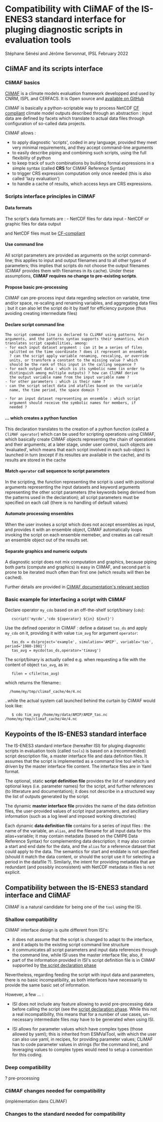 # Compatibility with CliMAF of the IS-ENES3 standard interface for pluging diagnostic scripts in evaluation tools
Stéphane Sénési and Jérôme Servonnat, IPSL
February 2022

## CliMAF and its scripts interface

### CliMAF basics

[CliMAF](https://climaf.readthedocs.io) is a climate models
evaluation framework developped and used by CNRM, ISPL and CERFACS. It
is Open source and [available on GitHub](https://github.com/rigoudyg/climaf)

<a id="my_private_anchor"></a>

CliMAF is basically a python-scriptable way to process NetCDF [CF
compliant](http://cfconventions.org/) climate model outputs
described through an abstraction : input data are defined by facets
which translate to actual data files through configuration of
so-called data projects.

CliMAF allows :

- to apply diagnostic 'scripts', coded in any language, provided they
  meet very minimal requirements, and they accept command-line
  arguments
- to easily describe piping and combining such scripts, using the
  full flexibility of python
- to keep track of such combinations by building formal expressions in
  a simple syntax (called **CRS** for CliMAF Reference Syntax)
- to trigger CRS expression computation only once needed (this is also
  called 'lazy evaluation')
- to handle a cache of results, which access keys are CRS expressions.

### Scripts interface principles in CliMAF 

#### Data formats
  The script's data formats are  :
     - NetCDF files for data input
     - NetCDF or graphic files for data output

  and NetCDF files must be [CF-compliant](http://cfconventions.org/)

#### Use command line
  All script parameters are provided as arguments on the script
  command-line; this applies to input and output filenames and to all
  other types of parameters; this implies that scripts do
  not choose the output filenames (CliMAF provides them with filenames
  in its cache). Under these assumptions, **CliMAF requires no change
  to pre-existing scripts**.

#### Propose basic pre-processing
  CliMAF can pre-process input data regarding selection on variable,
  time and/or space, re-scaling and renaming variables, and
  aggregating data files ; but it can also let the script do it by
  itself for efficiency purpose (thus avoiding creating intermediate
  files)

#### Declare script command line
    The script command line is declared to CLiMAF using patterns for
    arguments, and the patterns syntax supports their semantics, which
    translates script capabilities, among:  
    - for each input dataset argument : can it be a series of files
      splitted on the time coordinate ? does it represent an ensemble
      ? can the script apply variable renaming, rescaling, or override
      units, or transform a constant to the missing value ? which
      should be the rank of this input in the calling sequence ?
    - for each output data : which is its symbolic name (in order to
      distinguish among multiple outputs) ? how can CliMAF derive
      the output variable name from the input variable name ?
    - for other parameters : which is their name ?
    - can the script select data ind atafiles based on the variable
      name, the time period, the space domain ?

    - for an input dataset representing an ensemble : which script
      argument should receive the symbolic names for members, if
      needed ?

#### ... which creates a python function
  This declaration translates
  to the creation of a python function (called a `CliMAF operator`)
  which can be used for scripting operations using CliMAF, which
  basically create CliMAF objects representing the chain of operations
  and their arguments; at a later stage, under user control, such
  objects are 'evaluated', which means that each script involved in
  each sub-object is launched in turn (except if its resultes are
  available in the cache), and its results are stored in the cache

#### Match `operator` call sequence to script parameters
  In the scripting, the function representing the script is used with
  positional arguments representing the input datasets and keyword
  arguments representing the other script parameters (the keywords
  being derived from the patterns used in the declaration); all script
  parameters must be specified on each call (there is no handling of
  default values)

#### Automate processing ensembles
  When the user invokes a script which does not accept ensembles as
  input, and provides it with an ensemble object, CliMAF automatically
  loops invoking the script on each ensemble memeber, and creates as
  call result an ensemble object out of the results set.

#### Separate graphics and numeric outputs
  A diagnostic script does not mix computation and graphics, because
  piping both parts (compute and graphics) is easy in CliMAF, and
  second part is prone to be iterated much often than first one (which
  results will then be cached).

Further details are provided in [CliMAF documentation's relevant
section](https://climaf.readthedocs.io/en/master/operators.html#operators)

  
### Basic example for interfacing a script with CliMAF

Declare operator ``my_cdo`` based on an off-the-shelf
script/binary (``cdo``):

       cscript('mycdo','cdo ${operator} ${in} ${out}')

Use the defined operator in CliMAF : define a dataset ``tas_ds``
and apply ``my_cdo`` on it, providing it with value ``tim_avg`` for
argument ``operator``:

       tas_ds = ds(project='example', simulation='AMIP', variable='tas', period='1980-1981')
       tas_avg = mycdo(tas_ds,operator='timavg')

The script/binary is actually called e.g. when requesting a file with
the content of object ``tas_avg``, as in:

       filen = cfile(tas_avg)

which returns the filename::

      /home/my/tmp/climaf_cache/4e/4.nc

..while the actual system call launched behind the curtain by CliMAF would look like:

       $ cdo tim_avg /home/my/data/AMIP/AMIP_tas.nc /home/my/tmp/climaf_cache/4e/4.nc



## Keypoints of the IS-ENES3 standard interface

The IS-ENES3 standard interface (hereafter ISI) for pluging diagnostic
scripts in evaluation tools (called `tools`) is based on a
(recommended) script description file, a master interface file and
data definition files. It assumes that the script is implemented as a
command line tool which is driven by the master interface file
content. The interface files are in Yaml format.

The optional, static **script definition file** provides the list of
mandatory and optional keys (i.e. parameter names) for the script, and
further references (to litterature and documentation); it does not
describe in a structured way the list of outputs generated by the
script.

The dynamic **master interface file** provides the name of the data definition
files, the user-provided values of script input parameters, and ancilliary
information (such as a log level and imposed working directories)

Each dynamic **data definition file** contains for a series of input
files : the name of the variable, an `alias`, and the filename for all
input data for this alias+variable; it may contain metadata (based on
the CMIP6 Data Reference Syntax) for complementing data description;
it may also contain a start and end date for the data, and the `alias`
for a reference dataset that could apply to the data. The semantics
for start and enddate is not specified (should it match the data
content, or should the script use it for selecting a period in the
datafile ?). Similarly, the intent for providing metadata that are
redundant (and possibly inconsistent) with NetCDF metadata in files is
not explicit.


## Compatibility between the IS-ENES3 standard interface and CliMAF

CliMAF is a natural candidate for being one of the `tool` using the ISI. 

###  Shallow compatibility

CliMAF interface design is quite different from ISI's:

  - it does not assume that the script is changed to adapt to the interface, and it adapts to the existing script command line structure
  - it communicates all script parameters and input data references through the command line, while ISI uses the master interface file; also, it
  - part of the information provided in ISI's script definition file is in CliMAF supported by [the script declaration phase](#declare-script-command-line)

Nevertheless, regarding feeding the script with input data and parameters, there is no basic incompatibility, as both interfaces have necessarily to provide the same basic set of information.

However, a few ... :

- ISI does not include any feature allowing to avoid pre-processing data before calling the script (see the [script declaration phase](#declare-script-command-line). While this not a real incompatibility, this means that for a number of use cases, un-necessary intermediate files may have to be generated when using ISI. 

- ISI allows for parameter values which have complex types (those allowed by yaml); this is inherited from ESMValTool, with which the user can also use yaml, in recipes, for providing parameter values; CLiMAF has to code parameter values in strings (for the command line), and leveraging values to complex types would need to setup a convention for this coding.


### Deep compatibility
   ? pre-processing

### CliMAF changes needed for compatibility
(implémentation dans CLiMAF)

### Changes to the standard needed for compatibility
